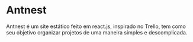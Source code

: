 # Antnest
Antnest é um site estático feito em react.js, inspirado no Trello, tem como seu 
objetivo organizar projetos de uma maneira simples e descomplicada.
